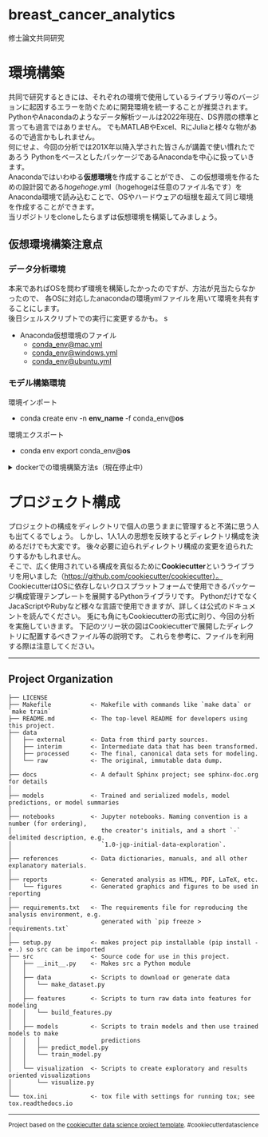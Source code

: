 breast_cancer_analytics
==============================

修士論文共同研究

# 環境構築
共同で研究するときには、それぞれの環境で使用しているライブラリ等のバージョンに起因するエラーを防ぐために開発環境を統一することが推奨されます。 
PythonやAnacondaのようなデータ解析ツールは2022年現在、DS界隈の標準と言っても過言ではありません。
でもMATLABやExcel、RにJuliaと様々な物があるので過言かもしれません。  
何にせよ、今回の分析では201X年以降入学された皆さんが講義で使い慣れたであろう
PythonをベースとしたパッケージであるAnacondaを中心に扱っていきます。  
Anacondaではいわゆる**仮想環境**を作成することができ、
この仮想環境を作るための設計図である*hogehoge*.yml（hogehogeは任意のファイル名です）を
Anaconda環境で読み込むことで、OSやハードウェアの垣根を超えて同じ環境を作成することができます。  
当リポジトリをcloneしたらまずは仮想環境を構築してみましょう。  

## 仮想環境構築注意点
### データ分析環境
本来であればOSを問わず環境を構築したかったのですが、方法が見当たらなかったので、
各OSに対応したanacondaの環境ymlファイルを用いて環境を共有することにします。  
後日シェルスクリプトでの実行に変更するかも。
s
- Anaconda仮想環境のファイル
    - conda_env@mac.yml  
    - conda_env@windows.yml  
    - conda_env@ubuntu.yml  

### モデル構築環境

環境インポート 
- conda create env -n **env_name** -f conda_env@**os**  

環境エクスポート
- conda env export conda_env@**os**

<details>
    <summary>dockerでの環境構築方法s（現在停止中）</summary>
        要docker-desktop  

        初回のdocker+anaconda環境構築  
        ```
        # docker上でanaconda環境(Linux OS)を作成
        docker pull continuumio/anaconda3  
        docker run --name breast_cancer_analytics --mount type=bind,source="$(pwd)",target=/breast_cancer_analytics -p 8888:8888 -it --rm continuumio/anaconda3:latest  

        # Linux環境を整える
        cd breast_cancer_analytics
        apt update && apt upgrade -y && apt autoremove
        apt install make
        make create_conda_env

        # jupyter起動
        conda activate breast-cancer-analytics
        jupyter lab --ip 0.0.0.0 --allow-root /breast_cancer_analytics
        ```

        2回目以降
        docker desktopなどでdocker container起動してからの手順。  
        ```
        # dockerコンテナに入る
        docker exec -it container_ID /bin/sh

        # jupyter起動
        conda activate breast-cancer-analytics
        jupyter lab --ip 0.0.0.0 --allow-root /breast_cancer_analytics
        ```
</details>


# プロジェクト構成
プロジェクトの構成をディレクトリで個人の思うままに管理すると不満に思う人も出てくるでしょう。
しかし、1人1人の思想を反映するとディレクトリ構成を決めるだけでも大変です。
後々必要に迫られディレクトリ構成の変更を迫られたりするかもしれません。  
そこで、広く使用されている構成を真似るために**Cookiecutter**というライブラリを用いました（https://github.com/cookiecutter/cookiecutter）。  
CookiecutterはOSに依存しないクロスプラットフォームで使用できるパッケージ構成管理テンプレートを展開するPythonライブラリです。
PythonだけでなくJacaScriptやRubyなど様々な言語で使用できますが、詳しくは公式のドキュメントを読んでください。
兎にも角にもCookiecutterの形式に則り、今回の分析を実施していきます。
下記のツリー状の図はCookiecutterで展開したディレクトリに配置するべきファイル等の説明です。
これらを参考に、ファイルを利用する際は注意してください。

---

Project Organization
------------

    ├── LICENSE
    ├── Makefile           <- Makefile with commands like `make data` or `make train`
    ├── README.md          <- The top-level README for developers using this project.
    ├── data
    │   ├── external       <- Data from third party sources.
    │   ├── interim        <- Intermediate data that has been transformed.
    │   ├── processed      <- The final, canonical data sets for modeling.
    │   └── raw            <- The original, immutable data dump.
    │
    ├── docs               <- A default Sphinx project; see sphinx-doc.org for details
    │
    ├── models             <- Trained and serialized models, model predictions, or model summaries
    │
    ├── notebooks          <- Jupyter notebooks. Naming convention is a number (for ordering),
    │                         the creator's initials, and a short `-` delimited description, e.g.
    │                         `1.0-jqp-initial-data-exploration`.
    │
    ├── references         <- Data dictionaries, manuals, and all other explanatory materials.
    │
    ├── reports            <- Generated analysis as HTML, PDF, LaTeX, etc.
    │   └── figures        <- Generated graphics and figures to be used in reporting
    │
    ├── requirements.txt   <- The requirements file for reproducing the analysis environment, e.g.
    │                         generated with `pip freeze > requirements.txt`
    │
    ├── setup.py           <- makes project pip installable (pip install -e .) so src can be imported
    ├── src                <- Source code for use in this project.
    │   ├── __init__.py    <- Makes src a Python module
    │   │
    │   ├── data           <- Scripts to download or generate data
    │   │   └── make_dataset.py
    │   │
    │   ├── features       <- Scripts to turn raw data into features for modeling
    │   │   └── build_features.py
    │   │
    │   ├── models         <- Scripts to train models and then use trained models to make
    │   │   │                 predictions
    │   │   ├── predict_model.py
    │   │   └── train_model.py
    │   │
    │   └── visualization  <- Scripts to create exploratory and results oriented visualizations
    │       └── visualize.py
    │
    └── tox.ini            <- tox file with settings for running tox; see tox.readthedocs.io


--------

<p><small>Project based on the <a target="_blank" href="https://drivendata.github.io/cookiecutter-data-science/">cookiecutter data science project template</a>. #cookiecutterdatascience</small></p>
